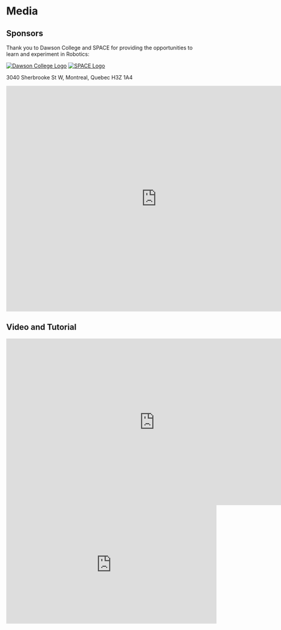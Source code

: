 # Media

## Sponsors

Thank you to Dawson College and SPACE for providing the opportunities to learn and experiment in Robotics:

[![Dawson College Logo](../assets/images/Dawson_En_Logo_White_RGB.svg "Dawson College")](https://www.dawsoncollege.qc.ca/)
[![SPACE Logo](../assets/images/SpaceLogo.png "SPACE")](https://space.dawsoncollege.qc.ca/)

3040 Sherbrooke St W, Montreal, Quebec H3Z 1A4
<iframe src="https://www.google.com/maps/embed?pb=!1m18!1m12!1m3!1d3529.0055466461954!2d-73.58763613560149!3d45.49029263509446!2m3!1f0!2f0!3f0!3m2!1i1024!2i768!4f13.1!3m3!1m2!1s0x4cc91a12a3fee4ab%3A0x6d25c9582df137e1!2sDawson%20College!5e1!3m2!1sen!2sca!4v1675111428738!5m2!1sen!2sca" width="800" height="600" style="border:0;" allowfullscreen="" loading="lazy" referrerpolicy="no-referrer-when-downgrade"></iframe>

## Video and Tutorial

<iframe frameborder="0" scrolling="no" marginheight="0" marginwidth="0"width="788.54" height="443" type="text/html" src="https://www.youtube.com/embed/DBXH9jJRaDk?autoplay=0&fs=0&iv_load_policy=3&showinfo=0&rel=0&cc_load_policy=0&start=0&end=0&origin=https://youtubeembedcode.com"><div><small><a href="https://youtubeembedcode.com/pl/">youtubeembedcode pl</a></small></div><div><small><a href="https://yatzyregler.se/">regler yatzy</a></small></div></iframe>

<iframe width="560" height="315" src="https://www.youtube.com/embed/Z_-Slms4HoU" title="YouTube video player" frameborder="0" allow="accelerometer; autoplay; clipboard-write; encrypted-media; gyroscope; picture-in-picture; web-share" allowfullscreen></iframe>